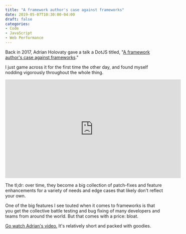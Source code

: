```yaml
---
title: "A framework author's case against frameworks"
date: 2019-05-07T10:30:00-04:00
draft: false
categories:
- Code
- JavaScript
- Web Performance
---
```


Back in 2017, Adrian Holovaty gave a talk a DotJS titled, "[A framework author's case against frameworks](https://www.youtube.com/watch?v=VvOsegaN9Wk)."

I just game across it for the first time the other day, and found myself nodding vigorously throughout the whole thing.

<div class="fluid-vids"><iframe width="560" height="315" src="https://www.youtube.com/embed/VvOsegaN9Wk" frameborder="0" allow="accelerometer; autoplay; encrypted-media; gyroscope; picture-in-picture" allowfullscreen></iframe></div>

The tl;dr: over time, they become a big collection of patch-fixes and feature enhancements for a variety of needs and edge cases that likely don't reflect your own.

One of the big features I see touted when it comes to frameworks is that you get the collective battle testing and bug fixing of many developers and teams from around the world. But that comes with a price: bloat.

[Go watch Adrian's video.](https://www.youtube.com/watch?v=VvOsegaN9Wk) It's relatively short and packed with goodies.